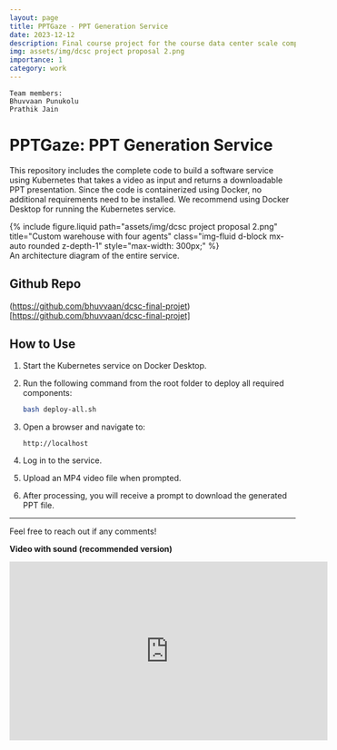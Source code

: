 ```yaml
---
layout: page
title: PPTGaze - PPT Generation Service
date: 2023-12-12
description: Final course project for the course data center scale computing
img: assets/img/dcsc project proposal 2.png
importance: 1
category: work
---
```


    Team members:
    Bhuvvaan Punukolu
    Prathik Jain

# PPTGaze: PPT Generation Service

This repository includes the complete code to build a software service using Kubernetes that takes a video as input and returns a downloadable PPT presentation. Since the code is containerized using Docker, no additional requirements need to be installed. We recommend using Docker Desktop for running the Kubernetes service.

<div class="row justify-content-center">
  <div class="col-auto text-center">
    <!-- The inline style below limits the figure to 300px wide -->
    {% include figure.liquid 
      path="assets/img/dcsc project proposal 2.png" 
      title="Custom warehouse with four agents"
      class="img-fluid d-block mx-auto rounded z-depth-1" 
      style="max-width: 300px;"
    %}
  </div>
</div>
<div class="caption text-center">
   An architecture diagram of the entire service.
</div>

## Github Repo

(https://github.com/bhuvvaan/dcsc-final-projet)[https://github.com/bhuvvaan/dcsc-final-projet]

## How to Use

1. Start the Kubernetes service on Docker Desktop.
2. Run the following command from the root folder to deploy all required components:

   ```bash
   bash deploy-all.sh
   ```

3. Open a browser and navigate to:

   ```
   http://localhost
   ```

4. Log in to the service.
5. Upload an MP4 video file when prompted.
6. After processing, you will receive a prompt to download the generated PPT file.

---

Feel free to reach out if any comments!

**Video with sound (recommended version)**

<div class="video-container">
   <iframe width="560" height="315" src="https://www.youtube.com/embed/hMuxLK65RBs?si=7jwvluxUQlenVFN9" title="YouTube video player" frameborder="0" allow="accelerometer; autoplay; clipboard-write; encrypted-media; gyroscope; picture-in-picture; web-share" referrerpolicy="strict-origin-when-cross-origin" allowfullscreen></iframe>
</div>
<br />

<br /><br />
